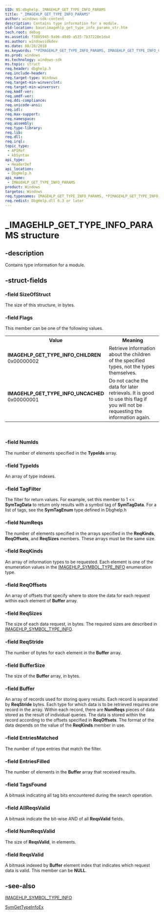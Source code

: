 ```yaml
---
UID: NS:dbghelp._IMAGEHLP_GET_TYPE_INFO_PARAMS
title: "_IMAGEHLP_GET_TYPE_INFO_PARAMS"
author: windows-sdk-content
description: Contains type information for a module.
old-location: base\imagehlp_get_type_info_params_str.htm
tech.root: debug
ms.assetid: f3885945-9a96-49d9-a535-7b37220e1da4
ms.author: windowssdkdev
ms.date: 08/28/2018
ms.keywords: "*PIMAGEHLP_GET_TYPE_INFO_PARAMS, IMAGEHLP_GET_TYPE_INFO_CHILDREN, IMAGEHLP_GET_TYPE_INFO_PARAMS, IMAGEHLP_GET_TYPE_INFO_PARAMS structure, IMAGEHLP_GET_TYPE_INFO_UNCACHED, PIMAGEHLP_GET_TYPE_INFO_PARAMS, PIMAGEHLP_GET_TYPE_INFO_PARAMS structure pointer, _IMAGEHLP_GET_TYPE_INFO_PARAMS, base.imagehlp_get_type_info_params_str, dbghelp/IMAGEHLP_GET_TYPE_INFO_PARAMS, dbghelp/PIMAGEHLP_GET_TYPE_INFO_PARAMS"
ms.prod: windows
ms.technology: windows-sdk
ms.topic: struct
req.header: dbghelp.h
req.include-header: 
req.target-type: Windows
req.target-min-winverclnt: 
req.target-min-winversvr: 
req.kmdf-ver: 
req.umdf-ver: 
req.ddi-compliance: 
req.unicode-ansi: 
req.idl: 
req.max-support: 
req.namespace: 
req.assembly: 
req.type-library: 
req.lib: 
req.dll: 
req.irql: 
topic_type:
 - APIRef
 - kbSyntax
api_type:
 - HeaderDef
api_location:
 - DbgHelp.h
api_name:
 - IMAGEHLP_GET_TYPE_INFO_PARAMS
product: Windows
targetos: Windows
req.typenames: IMAGEHLP_GET_TYPE_INFO_PARAMS, *PIMAGEHLP_GET_TYPE_INFO_PARAMS
req.redist: DbgHelp.dll 6.3 or later
---
```


# _IMAGEHLP_GET_TYPE_INFO_PARAMS structure


## -description


Contains type information for a module.


## -struct-fields




### -field SizeOfStruct

The size of this structure, in bytes.


### -field Flags

This member can be one of the following values.

<table>
<tr>
<th>Value</th>
<th>Meaning</th>
</tr>
<tr>
<td width="40%"><a id="IMAGEHLP_GET_TYPE_INFO_CHILDREN"></a><a id="imagehlp_get_type_info_children"></a><dl>
<dt><b>IMAGEHLP_GET_TYPE_INFO_CHILDREN</b></dt>
<dt>0x00000002</dt>
</dl>
</td>
<td width="60%">
Retrieve information about the children of the specified types, not the types themselves.

</td>
</tr>
<tr>
<td width="40%"><a id="IMAGEHLP_GET_TYPE_INFO_UNCACHED"></a><a id="imagehlp_get_type_info_uncached"></a><dl>
<dt><b>IMAGEHLP_GET_TYPE_INFO_UNCACHED</b></dt>
<dt>0x00000001</dt>
</dl>
</td>
<td width="60%">
Do not cache the data for later retrievals. It is good to use this flag if you will not be requesting the information again.

</td>
</tr>
</table>
 


### -field NumIds

The number of elements specified in the <b>TypeIds</b> array.


### -field TypeIds

An array of type indexes.


### -field TagFilter

The filter for return values. For example, set this member to 1 &lt;&lt; <b>SymTagData</b> to return only results with a symbol tag of <b>SymTagData</b>. For a list of tags, see the <b>SymTagEnum</b> type defined in Dbghelp.h


### -field NumReqs

The number of elements specified in the arrays specified in the <b>ReqKinds</b>, <b>ReqOffsets</b>, and <b>ReqSizes</b> members. These arrays must be the same size.


### -field ReqKinds

An array of information types to be requested. Each element is one of the enumeration values in the <a href="https://msdn.microsoft.com/1b21c8dc-240f-4202-bd61-8f9dae0d053a">IMAGEHLP_SYMBOL_TYPE_INFO</a> enumeration type.


### -field ReqOffsets

An array of offsets that specify where to store the data for each request within each element of <b>Buffer</b> array.


### -field ReqSizes

The size of each data request, in bytes. The required sizes are described in <a href="https://msdn.microsoft.com/1b21c8dc-240f-4202-bd61-8f9dae0d053a">IMAGEHLP_SYMBOL_TYPE_INFO</a>.


### -field ReqStride

The number of bytes for each element in the <b>Buffer</b> array.


### -field BufferSize

The size of the <b>Buffer</b> array, in bytes.


### -field Buffer

An array of records used for storing query results. Each record is separated by <b>ReqStride</b> bytes. Each type for which data is to be retrieved requires one record in the array. Within each record, there are <b>NumReqs</b> pieces of data stored as the result of individual queries. The data is stored within the record according to the offsets specified in <b>ReqOffsets</b>. The format of the data depends on the value of the <b>ReqKinds</b> member in use.


### -field EntriesMatched

The number of type entries that match the filter.


### -field EntriesFilled

The number of elements in the <b>Buffer</b> array that received results.


### -field TagsFound

A bitmask indicating all tag bits encountered during the search operation.


### -field AllReqsValid

A bitmask indicate the bit-wise AND of all <b>ReqsValid</b> fields.


### -field NumReqsValid

The size of <b>ReqsValid</b>, in elements.


### -field ReqsValid

A bitmask indexed by <b>Buffer</b> element index that indicates which request data is valid. This member can be <b>NULL</b>.


## -see-also




<a href="https://msdn.microsoft.com/1b21c8dc-240f-4202-bd61-8f9dae0d053a">IMAGEHLP_SYMBOL_TYPE_INFO</a>



<a href="https://msdn.microsoft.com/77e0a8ad-8c75-4bb2-869a-670429475ccc">SymGetTypeInfoEx</a>
 

 

